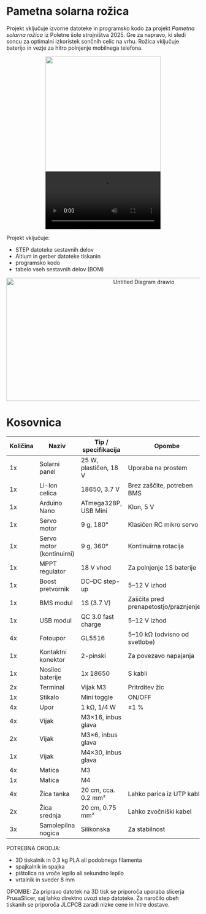 # Pametna solarna rožica
Projekt vključuje izvorne datoteke in programsko kodo za projekt *Pametna solarna rožica* iz Poletne šole strojništva 2025.
Gre za napravo, ki sledi soncu za optimalni izkoristek sončnih celic na vrhu. Rožica vključuje baterijo in vezje za hitro polnjenje mobilnega telefona.

<p align="center">
  <img src="https://github.com/user-attachments/assets/a3a3a2fd-c664-480c-b5bd-be5128690955" width="300" style="display:inline-block; vertical-align:middle;"/>
  <video src="https://github.com/user-attachments/assets/c149758f-b2a8-4514-8fbe-24bb865d2cd1" width="300" controls style="display:inline-block; vertical-align:middle;"></video>
</p>

Projekt vključuje:
* STEP datoteke sestavnih delov
* Altium in gerber datoteke tiskanin
* programsko kodo
* tabelo vseh sestavnih delov (BOM)

<p align="center">
  <img width="701" height="321" alt="Untitled Diagram drawio" src="https://github.com/user-attachments/assets/b4c9a9f2-9e1e-4e2e-b3d8-ecc90a78dad8" />
</p>

# Kosovnica

| Količina | Naziv                          | Tip / specifikacija                 | Opombe                                   | Povezava |
|----------|--------------------------------|--------------------------------------|------------------------------------------|----------|
| 1x       | Solarni panel                  | 25 W, plastičen, 18 V                | Uporaba na prostem                       | [link](https://a.aliexpress.com/_EzS1qQS) |
| 1x       | Li-Ion celica                  | 18650, 3.7 V                         | Brez zaščite, potreben BMS               | [link](https://a.aliexpress.com/_EvOZci2) |
| 1x       | Arduino Nano                   | ATmega328P, USB Mini                 | Klon, 5 V                                | [link](https://a.aliexpress.com/_Ez3uUz9) |
| 1x       | Servo motor                    | 9 g, 180°                            | Klasičen RC mikro servo                  | [link](https://a.aliexpress.com/_EwxFJdM) |
| 1x       | Servo motor (kontinuirni)      | 9 g, 360°                            | Kontinuirna rotacija                     | [link](https://a.aliexpress.com/_EwxFJdM) |
| 1x       | MPPT regulator                 | 18 V vhod                            | Za polnjenje 1S baterije                 | [link](https://a.aliexpress.com/_EH76ZsS) |
| 1x       | Boost pretvornik               | DC–DC step-up                        | 5–12 V izhod                             | [link](https://a.aliexpress.com/_Ev8sKLp) |
| 1x       | BMS modul                      | 1S (3.7 V)                           | Zaščita pred prenapetostjo/praznjenjem   | [link](https://a.aliexpress.com/_EJhuM38) |
| 1x       | USB modul                      | QC 3.0 fast charge                   | 5–12 V izhod                             | [link](https://a.aliexpress.com/_EI1u6Ka) |
| 4x       | Fotoupor                       | GL5516                               | 5–10 kΩ (odvisno od svetlobe)            | [link](https://a.aliexpress.com/_EzRV2TM) |
| 1x       | Kontaktni konektor             | 2-pinski                             | Za povezavo napajanja                    | [link](https://a.aliexpress.com/_Ex5KoGA) |
| 1x       | Nosilec baterije               | 1x 18650                             | S kabli                                  | [link](https://a.aliexpress.com/_EykRIGO) |
| 2x       | Terminal                       | Vijak M3                             | Pritrditev žic                           | [link](https://a.aliexpress.com/_EGEYttG) |
| 1x       | Stikalo                        | Mini toggle                          | ON/OFF                                   | [link](https://a.aliexpress.com/_EIrwWxU) |
| 4x       | Upor                           | 1 kΩ, 1/4 W                          | ±1 %                                     | [link](https://a.aliexpress.com/_EH9VMBM) |
| 4x       | Vijak                          | M3×16, inbus glava                   |                                           | – |
| 2x       | Vijak                          | M3×6, inbus glava                    |                                           | – |
| 1x       | Vijak                          | M4×30, inbus glava                   |                                           | – |
| 4x       | Matica                         | M3                                   |                                           | – |
| 1x       | Matica                         | M4                                   |                                           | – |
| 4x       | Žica tanka                     | 20 cm, cca. 0.2 mm²                  | Lahko parica iz UTP kabla                | – |
| 2x       | Žica srednja                   | 20 cm, 0.75 mm²                      | Lahko zvočniški kabel                    | – |
| 3x       | Samolepilna nogica             | Silikonska                           | Za stabilnost                            | – |


POTREBNA ORODJA:
* 3D tiskalnik in 0,3 kg PLA ali podobnega filamenta
* spajkalnik in spajka
* pištolica na vroče lepilo ali sekundno lepilo
* vrtalnik in sveder 8 mm

OPOMBE:
Za pripravo datotek na 3D tisk se priporoča uporaba slicerja PrusaSlicer, saj lahko direktno uvozi step datoteke.
Za naročilo obeh tiskanih se priporoča JLCPCB zaradi nizke cene in hitre dostave.
